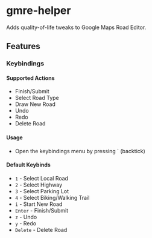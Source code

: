 # gmre-helper
Adds quality-of-life tweaks to Google Maps Road Editor.

## Features
### Keybindings
#### Supported Actions
- Finish/Submit
- Select Road Type
- Draw New Road
- Undo
- Redo
- Delete Road
#### Usage
* Open the keybindings menu by pressing ` (backtick)
#### Default Keybinds
- `1` - Select Local Road
- `2` - Select Highway
- `3` - Select Parking Lot
- `4` - Select Biking/Walking Trail
- `i` - Start New Road
- `Enter` - Finish/Submit
- `z` - Undo
- `y` - Redo
- `Delete` - Delete Road
